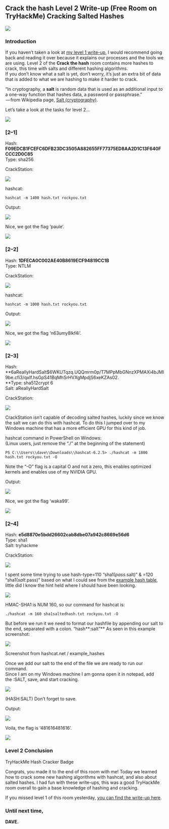 ## Crack the hash Level 2 Write-up (Free Room on TryHackMe) Cracking Salted Hashes

![](https://cdn.hashnode.com/res/hashnode/image/upload/v1656971892183/4wkQJswZh.png)

### Introduction

If you haven’t taken a look at [my level 1 write-up](https://medium.com/@daveallcaps/crack-the-hash-level-1-write-up-free-room-on-tryhackme-how-to-use-hashcat-on-linux-5d807e901ce5), I would recommend going back and reading it over because it explains our processes and the tools we are using. Level 2 of the **Crack the hash** room contains more hashes to crack, this time with salts and different hashing algorithms.  
If you don’t know what a salt is yet, don’t worry, it’s just an extra bit of data that is added to what we are hashing to make it harder to crack.

“In cryptography, a **salt** is random data that is used as an additional input to a one-way function that hashes data, a password or passphrase.”  
 — from Wikipedia page, [Salt (cryptography)](https://en.wikipedia.org/wiki/Salt_%28cryptography%29).

Let’s take a look at the tasks for level 2…

![](https://cdn.hashnode.com/res/hashnode/image/upload/v1656971893623/VSuqajmSi.png)

### \[2–1\]

Hash: **F09EDCB1FCEFC6DFB23DC3505A882655FF77375ED8AA2D1C13F640FCCC2D0C85**  
Type: sha256

CrackStation:

![](https://cdn.hashnode.com/res/hashnode/image/upload/v1656971894831/DXF1RsFhw.png)

hashcat:

```
hashcat -m 1400 hash.txt rockyou.txt
```

Output:

![](https://cdn.hashnode.com/res/hashnode/image/upload/v1656971895829/x_wzo-eci.png)

Nice, we got the flag ‘paule’.

![](https://cdn.hashnode.com/res/hashnode/image/upload/v1656971896914/d5tMU4eex.png)

### \[2–2\]

Hash: **1DFECA0C002AE40B8619ECF94819CC1B**  
Type: NTLM

CrackStation:

![](https://cdn.hashnode.com/res/hashnode/image/upload/v1656971898066/JhPTMfCBL.png)

hashcat:

```
hashcat -m 1000 hash.txt rockyou.txt
```

Output:

![](https://cdn.hashnode.com/res/hashnode/image/upload/v1656971899168/UI4RsimuX.png)

Nice, we got the flag ‘n63umy8lkf4i’.

![](https://cdn.hashnode.com/res/hashnode/image/upload/v1656971900202/LJNsAV8mq.png)

### \[2–3\]

Hash: **$6$aReallyHardSalt$6WKUTqzq.UQQmrm0p/T7MPpMbGNnzXPMAXi4bJMl9be.cfi3/qxIf.hsGpS41BqMhSrHVXgMpdjS6xeKZAs02.  
**Type: sha512crypt $6$  
Salt: aReallyHardSalt

CrackStation:

![](https://cdn.hashnode.com/res/hashnode/image/upload/v1656971901598/aH00z5aAT.png)

CrackStation isn’t capable of decoding salted hashes, luckily since we know the salt we can do this with hashcat. To do this I jumped over to my Windows machine that has a more efficient GPU for this kind of job.

hashcat command in PowerShell on Windows:  
(Linux users, just remove the “./” at the beginning of the statement)

```
PS C:\\Users\\dave\\Downloads\\hashcat-6.2.5> ./hashcat -m 1800 hash.txt rockyou.txt -O
```

Note the “-O” flag is a capital O and not a zero, this enables optimized kernels and enables use of my NVIDIA GPU.

Output:

![](https://cdn.hashnode.com/res/hashnode/image/upload/v1656971902901/9Fm1AgHc8.png)

Nice, we got the flag ‘waka99’.

![](https://cdn.hashnode.com/res/hashnode/image/upload/v1656971904065/GX6SJqZV1.png)

### \[2–4\]

Hash: **e5d8870e5bdd26602cab8dbe07a942c8669e56d6**  
Type: sha1  
Salt: tryhackme

CrackStation:

![](https://cdn.hashnode.com/res/hashnode/image/upload/v1656971905179/ccU8mgIyZ.png)

I spent some time trying to use hash-type=110 “sha1($pass.$salt)” & =120 “sha1($salt.$pass)” based on what I could see from the [example hash table](https://hashcat.net/wiki/doku.php?id=example_hashes), little did I know the hint held where I should have been looking.

![](https://cdn.hashnode.com/res/hashnode/image/upload/v1656971906298/-TqwMwkFi.png)

HMAC-SHA1 is NUM 160, so our command for hashcat is:

```
./hashcat -m 160 sha1saltedhash.txt rockyou.txt -O
```

But before we run it we need to format our hashfile by appending our salt to the end, separated with a colon. “hash**:salt”** As seen in this example screenshot:

![](https://cdn.hashnode.com/res/hashnode/image/upload/v1656971907392/V1wi9qKy8.png)

Screenshot from hashcat.net / example\_hashes

Once we add our salt to the end of the file we are ready to run our command.  
Since I am on my Windows machine I am gonna open it in notepad, add the :SALT, save, and start cracking.

![](https://cdn.hashnode.com/res/hashnode/image/upload/v1656971908487/oi6FembT8.png)

(HASH:SALT) Don’t forget to save.

Output:

![](https://cdn.hashnode.com/res/hashnode/image/upload/v1656971909968/BtvgOcHKQ.png)

Voila, the flag is ‘481616481616’.

![](https://cdn.hashnode.com/res/hashnode/image/upload/v1656971911045/ocvLwXvA1.png)

### Level 2 Conclusion

TryHackMe Hash Cracker Badge

Congrats, you made it to the end of this room with me! Today we learned how to crack some new hashing algorithms with hashcat, and also about salted hashes. I had fun with these write-ups, this was a good TryHackMe room overall to gain a base knowledge of hashing and cracking.

If you missed level 1 of this room yesterday, [you can find the write-up here](https://medium.com/@daveallcaps/crack-the-hash-level-1-write-up-free-room-on-tryhackme-how-to-use-hashcat-on-linux-5d807e901ce5).

### Until next time,   
**DAVE.**